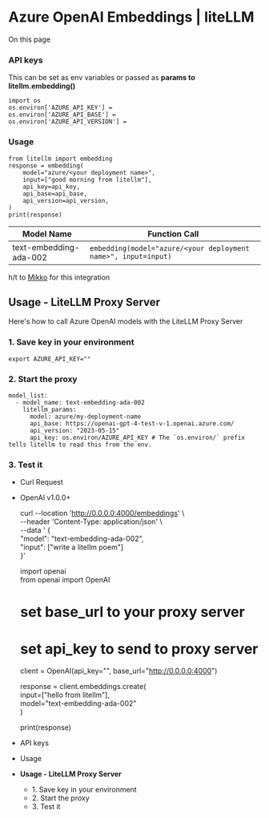 # Azure OpenAI Embeddings | liteLLM

On this page

### API keys​

This can be set as env variables or passed as **params to litellm.embedding()**
    
    
    import os  
    os.environ['AZURE_API_KEY'] =   
    os.environ['AZURE_API_BASE'] =   
    os.environ['AZURE_API_VERSION'] =   
    

### Usage​
    
    
    from litellm import embedding  
    response = embedding(  
        model="azure/<your deployment name>",  
        input=["good morning from litellm"],  
        api_key=api_key,  
        api_base=api_base,  
        api_version=api_version,  
    )  
    print(response)  
    

Model Name| Function Call  
---|---  
text-embedding-ada-002| `embedding(model="azure/<your deployment name>", input=input)`  
  
h/t to [Mikko](https://www.linkedin.com/in/mikkolehtimaki/) for this integration

## **Usage - LiteLLM Proxy Server**​

Here's how to call Azure OpenAI models with the LiteLLM Proxy Server

### 1\. Save key in your environment​
    
    
    export AZURE_API_KEY=""  
    

### 2\. Start the proxy​
    
    
    model_list:  
      - model_name: text-embedding-ada-002  
        litellm_params:  
          model: azure/my-deployment-name  
          api_base: https://openai-gpt-4-test-v-1.openai.azure.com/  
          api_version: "2023-05-15"  
          api_key: os.environ/AZURE_API_KEY # The `os.environ/` prefix tells litellm to read this from the env.  
    

### 3\. Test it​

  * Curl Request
  * OpenAI v1.0.0+

    
    
    curl --location 'http://0.0.0.0:4000/embeddings' \  
      --header 'Content-Type: application/json' \  
      --data ' {  
      "model": "text-embedding-ada-002",  
      "input": ["write a litellm poem"]  
      }'  
    
    
    
    import openai  
    from openai import OpenAI  
      
    # set base_url to your proxy server  
    # set api_key to send to proxy server  
    client = OpenAI(api_key="<proxy-api-key>", base_url="http://0.0.0.0:4000")  
      
    response = client.embeddings.create(  
        input=["hello from litellm"],  
        model="text-embedding-ada-002"  
    )  
      
    print(response)  
      
    

  * API keys
  * Usage
  * **Usage - LiteLLM Proxy Server**
    * 1\. Save key in your environment
    * 2\. Start the proxy
    * 3\. Test it